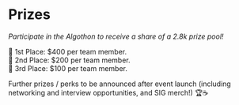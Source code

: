 # Prizes

_Participate in the Algothon to receive a share of a 2.8k prize pool!_

🥇 1st Place: $400 per team member.  
🥈 2nd Place: $200 per team member.  
🥉 3rd Place: $100 per team member.

Further prizes / perks to be announced after event launch (including networking and interview opportunities, and SIG merch!) 🏆☕
